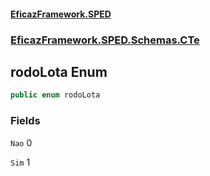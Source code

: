 #### [EficazFramework.SPED](EficazFrameworkSPED.md 'EficazFramework SPED')
### [EficazFramework.SPED.Schemas.CTe](EficazFramework.SPED.Schemas.CTe.md 'EficazFramework.SPED.Schemas.CTe')

## rodoLota Enum

```csharp
public enum rodoLota
```
### Fields

<a name='EficazFramework.SPED.Schemas.CTe.rodoLota.Nao'></a>

`Nao` 0

<a name='EficazFramework.SPED.Schemas.CTe.rodoLota.Sim'></a>

`Sim` 1